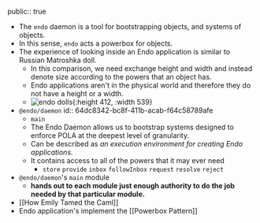 public:: true

- The `endo` daemon is a tool for bootstrapping objects, and systems of objects.
- In this sense, `endo` acts a powerbox for objects.
- The experience of looking inside an Endo application is similar to Russian Matroshka doll.
	- In this comparison, we need exchange height and width and instead denote size according to the powers that an object has.
	- Endo applications aren't in the physical world and therefore they do not have a height or a width.
	- ![endo dolls](https://upload.wikimedia.org/wikipedia/commons/7/71/Russian-Matroshka.jpg){:height 412, :width 539}
- `@endo/daemon`
  id:: 64dc8342-bc8f-411b-acab-f64c58789afe
	- `main`
	- The Endo Daemon allows us to bootstrap systems designed to enforce POLA at the deepest level of granularity.
	- Can be described as *an execution environment for creating Endo applications.*
	- It contains access to all of the powers that it may ever need
		- `store`
		  `provide`
		  `inbox`
		  `followInbox`
		  `request`
		  `resolve`
		  `reject`
- `@endo/daemon`'s `main` module
	- **hands out to each module just enough authority to do the job needed by that particular module.**
- [[How Emily Tamed the Caml]]
- Endo application's implement the [[Powerbox Pattern]]